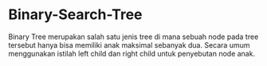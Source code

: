 # Binary-Search-Tree
Binary Tree merupakan salah satu jenis tree di mana sebuah node pada tree tersebut hanya  bisa memiliki anak maksimal sebanyak dua. Secara umum menggunakan istilah left child dan right child untuk penyebutan node anak.

